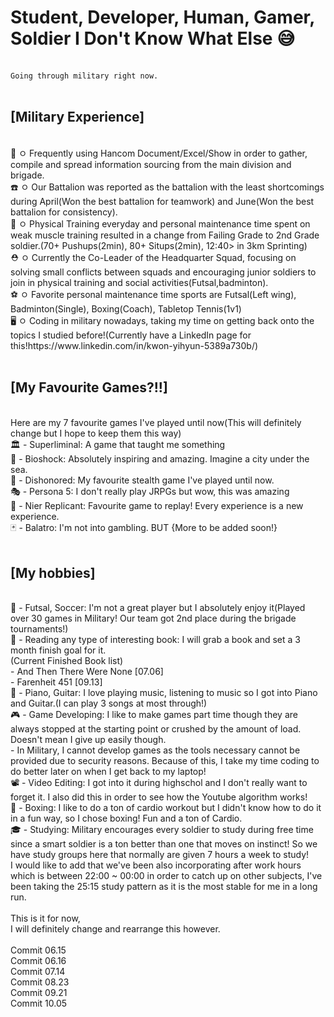 <h1>Student, Developer, Human, Gamer, Soldier I Don't Know What Else 😅</h1> <br>
<code>Going through military right now.</code> <br>
<br>
<h2>[Military Experience]</h2> <br>
📑 ㅇ Frequently using Hancom Document/Excel/Show in order to gather, compile and spread information sourcing from the main division and brigade. <br>
☎️ ㅇ Our Battalion was reported as the battalion with the least shortcomings during April(Won the best battalion for teamwork) and June(Won the best battalion for consistency). <br>
🥈 ㅇ Physical Training everyday and personal maintenance time spent on weak muscle training resulted in a change from Failing Grade to 2nd Grade soldier.(70+ Pushups(2min), 80+ Situps(2min), 12:40> in 3km Sprinting) <br>
⛑️ ㅇ Currently the Co-Leader of the Headquarter Squad, focusing on solving small conflicts between squads and encouraging junior soldiers to join in physical training and social activities(Futsal,badminton). <br>
⚽ ㅇ Favorite personal maintenance time sports are Futsal(Left wing), Badminton(Single), Boxing(Coach), Tabletop Tennis(1v1) <br>
🖥️ ㅇ Coding in military nowadays, taking my time on getting back onto the topics I studied before!(Currently have a LinkedIn page for this!https://www.linkedin.com/in/kwon-yihyun-5389a730b/) <br>

<br>
<h2>[My Favourite Games?!!]</h2><br>
Here are my 7 favourite games I've played until now(This will definitely change but I hope to keep them this way) <br>
🏛️ - Superliminal: A game that taught me something <br> 
🌊 - Bioshock: Absolutely inspiring and amazing. Imagine a city under the sea. <br>
🌃 - Dishonored: My favourite stealth game I've played until now. <br>
🎭 - Persona 5: I don't really play JRPGs but wow, this was amazing <br>
🤖 - Nier Replicant: Favourite game to replay! Every experience is a new experience. <br>
🃏 - Balatro: I'm not into gambling. BUT
{More to be added soon!} <br>
<br>
<h2>[My hobbies]</h2> <br>
👣 - Futsal, Soccer: I'm not a great player but I absolutely enjoy it(Played over 30 games in Military! Our team got 2nd place during the brigade tournaments!) <br>
📖 - Reading any type of interesting book: I will grab a book and set a 3 month finish goal for it. <br>
     (Current Finished Book list) <br>
     - And Then There Were None [07.06] <br>
     - Farenheit 451 [09.13] <br>
🎹 - Piano, Guitar: I love playing music, listening to music so I got into Piano and Guitar.(I can play 3 songs at most through!) <br>
🎮 - Game Developing: I like to make games part time though they are always stopped at the starting point or crushed by the amount of load. Doesn't mean I give up easily though. <br>
     - In Military, I cannot develop games as the tools necessary cannot be provided due to security reasons. Because of this, I take my time coding to do better later on when I get back
       to my laptop! <br>
📽️ - Video Editing: I got into it during highschol and I don't really want to forget it. I also did this in order to see how the Youtube algorithm works! <br>
🥊 - Boxing: I like to do a ton of cardio workout but I didn't know how to do it in a fun way, so I chose boxing! Fun and a ton of Cardio. <br>
‎‍🎓 - Studying: Military encourages every soldier to study during free time since a smart soldier is a ton better than one that moves on instinct! So we have study groups here that normally are given 7 hours a week to study! <br>
     <t>I would like to add that we've been also incorporating after work hours which is between 22:00 ~ 00:00 in order to catch up on other subjects, I've been taking the 25:15 study pattern as it is the most stable for me in a long run.</t>
<br>
<br>
This is it for now, <br>
I will definitely change and rearrange this however.  <br>
<br>
Commit 06.15 <br>
Commit 06.16 <br>
Commit 07.14 <br>
Commit 08.23 <br>
Commit 09.21 <br>
Commit 10.05 <br>
